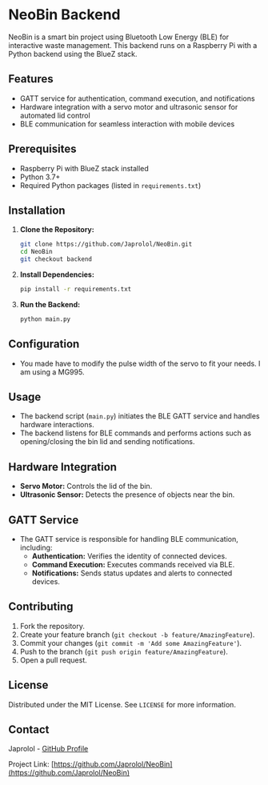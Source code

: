 # NeoBin Backend

NeoBin is a smart bin project using Bluetooth Low Energy (BLE) for interactive waste management. This backend runs on a Raspberry Pi with a Python backend using the BlueZ stack.

## Features

- GATT service for authentication, command execution, and notifications
- Hardware integration with a servo motor and ultrasonic sensor for automated lid control
- BLE communication for seamless interaction with mobile devices

## Prerequisites

- Raspberry Pi with BlueZ stack installed
- Python 3.7+
- Required Python packages (listed in `requirements.txt`)

## Installation

1. **Clone the Repository:**
    ```bash
    git clone https://github.com/Japrolol/NeoBin.git
    cd NeoBin
    git checkout backend
    ```

2. **Install Dependencies:**
    ```bash
    pip install -r requirements.txt
    ```

3. **Run the Backend:**
    ```bash
    python main.py
    ```

## Configuration

- You made have to modify the pulse width of the servo to fit your needs. I am using a MG995.

## Usage

- The backend script (`main.py`) initiates the BLE GATT service and handles hardware interactions.
- The backend listens for BLE commands and performs actions such as opening/closing the bin lid and sending notifications.

## Hardware Integration

- **Servo Motor:** Controls the lid of the bin.
- **Ultrasonic Sensor:** Detects the presence of objects near the bin.

## GATT Service

- The GATT service is responsible for handling BLE communication, including:
  - **Authentication:** Verifies the identity of connected devices.
  - **Command Execution:** Executes commands received via BLE.
  - **Notifications:** Sends status updates and alerts to connected devices.

## Contributing

1. Fork the repository.
2. Create your feature branch (`git checkout -b feature/AmazingFeature`).
3. Commit your changes (`git commit -m 'Add some AmazingFeature'`).
4. Push to the branch (`git push origin feature/AmazingFeature`).
5. Open a pull request.

## License

Distributed under the MIT License. See `LICENSE` for more information.

## Contact

Japrolol - [GitHub Profile](https://github.com/Japrolol)

Project Link: [https://github.com/Japrolol/NeoBin](https://github.com/Japrolol/NeoBin)
